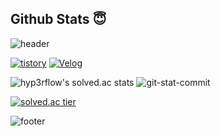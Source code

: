 ## **Github Stats** 😇
![header](https://capsule-render.vercel.app/api?type=waving&color=0:ffd966,100:ffd966&height=300&section=header&text=Hello%20World!&desc=Hello%20Hello&fontSize=90&rotate=-7&animation=fadeIn&fontAlignY=38&descAlignY=58&descAlign=62)


[![tistory](https://img.shields.io/badge/Tistory-tree--water-%23F68D2E?style=flat-square&logo=TVTime&logoColor=%23F68D2E)](https://tree-water.tistory.com)
[![Velog](https://img.shields.io/badge/Velog-Jaranda-%2325A162?style=flat-square&logo=Vimeo&logoColor=%2325A162)](https://velog.io/@jaranda)


![hyp3rflow's solved.ac stats](https://github-readme-solvedac.hyp3rflow.vercel.app/api/?handle=ksks723)
![git-stat-commit](https://github-readme-stats.vercel.app/api?username=ksks723&count_private=true&show_icons=true&theme=nord&hide_border=true)
<!-- ![git-stat-langs](https://github-readme-stats.vercel.app/api/top-langs/?username=ksks723&layout=compact&hide_border=true&theme=nord) -->

 

[![solved.ac tier](http://mazassumnida.wtf/api/v2/generate_badge?boj=ksks723)](https://solved.ac/ksks723)
<!--[![sku's 42 stats](https://badge42.herokuapp.com/api/stats/sku?privacyEmail=true)](https://profile.intra.42.fr/blocs/27/coalitions)-->

![footer](https://capsule-render.vercel.app/api?type=waving&color=0:ffd966,100:ffd966&height=100&section=footer)

